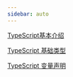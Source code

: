 ```yaml
---
sidebar: auto
---
```


[TypeScript基本介绍](./introduce.md)

[TypeScript 基础类型](./chapter2/type.md)

[TypeScript 变量声明](./chapter2/declare.md)